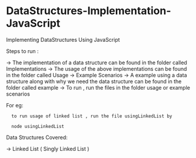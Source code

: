 # DataStructures-Implementation-JavaScript
Implementing DataStructures Using JavaScript


Steps to run : 
   
   -> The implementation of a data structure can be found in the folder called Implementations
   -> The usage of the above implementations can be found in the folder called Usage
   -> Example Scenarios -> A example using a data structure along with why we need the data structure can be found in the folder called example
   -> To run , run the files in the folder usage or example scenarios

   For eg: 
      
      to run usage of linked list , run the file usingLinkedList by 

      node usingLinkedList 

 Data Structures Covered: 

   -> Linked List ( Singly Linked List )

